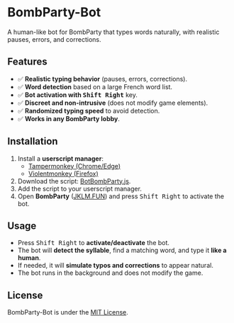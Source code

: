 # BombParty-Bot  
A human-like bot for BombParty that types words naturally, with realistic pauses, errors, and corrections.  

## Features  
- ✅ **Realistic typing behavior** (pauses, errors, corrections).  
- ✅ **Word detection** based on a large French word list.  
- ✅ **Bot activation with <kbd>Shift Right</kbd>** key.  
- ✅ **Discreet and non-intrusive** (does not modify game elements).  
- ✅ **Randomized typing speed** to avoid detection.  
- ✅ **Works in any BombParty lobby**.  

## Installation  
1. Install a **userscript manager**:  
   - [Tampermonkey (Chrome/Edge)](https://www.tampermonkey.net/)  
   - [Violentmonkey (Firefox)](https://violentmonkey.github.io/)  
2. Download the script: [BotBombParty.js](https://github.com/naizoxtv/BombParty-Bot/blob/main/BotBombParty.js).  
3. Add the script to your userscript manager.  
4. Open **BombParty** ([JKLM.FUN](https://jklm.fun/)) and press <kbd>Shift Right</kbd> to activate the bot.  

## Usage  
- Press <kbd>Shift Right</kbd> to **activate/deactivate** the bot.  
- The bot will **detect the syllable**, find a matching word, and type it **like a human**.  
- If needed, it will **simulate typos and corrections** to appear natural.  
- The bot runs in the background and does not modify the game.  

## License  
BombParty-Bot is under the [MIT License](https://github.com/naizoxtv/BombParty-Bot/blob/main/LICENSE).  
